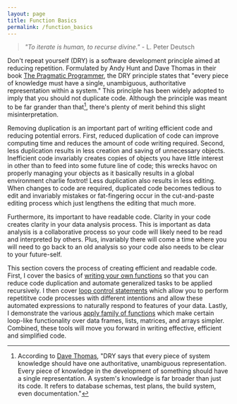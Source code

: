 ```yaml
---
layout: page
title: Function Basics
permalink: /function_basics
---
```


> *"To iterate is human, to recurse divine."* - L. Peter Deutsch

Don't repeat yourself (DRY) is a software development principle aimed at reducing repetition. Formulated by Andy Hunt and Dave Thomas in their book [The Pragmatic Programmer](http://www.amazon.com/Pragmatic-Programmer-Journeyman-Master/dp/020161622X/ref=sr_1_1?s=books&ie=UTF8&qid=1456066112&sr=1-1&keywords=the+pragmatic+programmer), the DRY principle states that "every piece of knowledge must have a single, unambiguous, authoritative representation within a system." This principle has been widely adopted to imply that you should not duplicate code.  Although the principle was meant to be far grander than that[^dave_thomas], there's plenty of merit behind this slight misinterpretation.  

Removing duplication is an important part of writing efficient code and reducing potential errors. First, reduced duplication of code can improve computing time and reduces the amount of code writing required. Second, less duplication results in less creation and saving of unnecessary objects. Inefficient code invariably creates copies of objects you have little interest in other than to feed into some future line of code; this wrecks havoc on properly managing your objects as it basically results in a global environment charlie foxtrot!  Less duplication also results in less editing. When changes to code are required, duplicated code becomes tedious to edit and invariably mistakes or fat-fingering occur in the cut-and-paste editing process which just lengthens the editing that much more. 

Furthermore, its important to have readable code. Clarity in your code creates clarity in your data analysis process. This is important as data analysis is a collaborative process so your code will likely need to be read and interpreted by others.  Plus, invariably there will come a time where you will need to go back to an old analysis so your code also needs to be clear to your future-self.  

This section covers the process of creating efficient and readable code. First, I cover the basics of [writing your own functions](http://uc-r.github.io/functions) so that you can reduce code duplication and automate generalized tasks to be applied recursively. I then cover [loop control statements](http://uc-r.github.io/control_statements) which allow you to perform repetititve code processes with different intentions and allow these automated expressions to naturally respond to features of your data.  Lastly, I demonstrate the various [apply family of functions](http://uc-r.github.io/apply_family) which make certain loop-like functionality over data frames, lists, matrices, and arrays simpler.  Combined, these tools will move you forward in writing effective, efficient and simplified code.






[^dave_thomas]: According to [Dave Thomas](http://www.artima.com/intv/dry.html), "DRY says that every piece of system knowledge should have one authoritative, unambiguous representation. Every piece of knowledge in the development of something should have a single representation. A system's knowledge is far broader than just its code. It refers to database schemas, test plans, the build system, even documentation."
